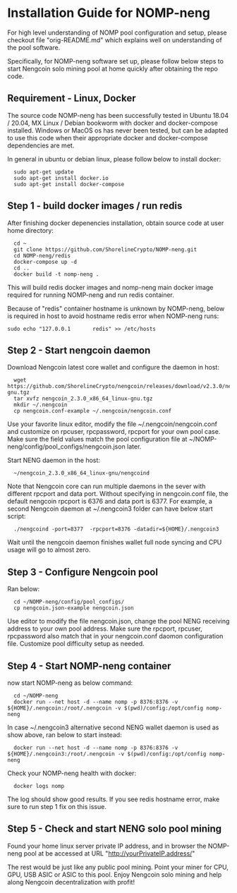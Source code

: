 # Installation Guide for NOMP-neng

For high level understanding of NOMP pool configuration and setup, please checkout file "orig-README.md" which explains well on understanding of the pool software.

Specifically, for NOMP-neng software set up, please follow below steps to start Nengcoin solo mining pool at home quickly after obtaining the repo code.


## Requirement - Linux, Docker
The source code NOMP-neng has been successfully tested in Ubuntu 18.04 / 20.04, MX Linux / Debian bookworm with docker and docker-compose installed.
Windows or MacOS os has never been tested, but can be adapted to use this code when their appropriate docker and docker-compose dependencies are met.

In general in ubuntu or debian linux, please follow below to install docker:
```
  sudo apt-get update
  sudo apt-get install docker.io
  sudo apt-get install docker-compose
```

## Step 1 - build docker images / run redis
After finishing docker depenencies installation, obtain source code at user home directory:
```
  cd ~
  git clone https://github.com/ShorelineCrypto/NOMP-neng.git
  cd NOMP-neng/redis
  docker-compose up -d
  cd ..
  docker build -t nomp-neng .
```

This will build redis docker images and nomp-neng main docker image required for running NOMP-neng and run redis container.

Because of "redis" container hostname is unknown by NOMP-neng, below is required in host to avoid hostname redis error when NOMP-neng runs:
```
sudo echo "127.0.0.1       redis" >> /etc/hosts
```


## Step 2 - Start nengcoin daemon

Download Nengcoin latest core wallet and configure the daemon in host:

```
  wget https://github.com/ShorelineCrypto/nengcoin/releases/download/v2.3.0/nengcoin_2.3.0_x86_64_linux-gnu.tgz
  tar xvfz nengcoin_2.3.0_x86_64_linux-gnu.tgz
  mkdir ~/.nengcoin
  cp nengcoin.conf-example ~/.nengcoin/nengcoin.conf
```

Use your favorite linux editor, modify the file ~/.nengcoin/nengcoin.conf and customize on rpcuser,  rpcpassword, rpcport for your own pool case.
Make sure the field values match the pool configuration file at ~/NOMP-neng/config/pool_configs/nengcoin.json later.

Start NENG daemon in the host:
```
  ~/nengcoin_2.3.0_x86_64_linux-gnu/nengcoind
```

Note that Nengcoin core can run multiple daemons in the sever with different rpcport and data port. Without specifying in nengcoin.conf file, the default nengcoin
rpcport is 6376 and data port is 6377. For example,  a second Nengcoin daemon at ~/.nengcoin3 folder can have below start script:
```
  ./nengcoind -port=8377  -rpcport=8376 -datadir=${HOME}/.nengcoin3
```

Wait until the nengcoin daemon finishes wallet full node syncing and CPU usage will go to almost zero.

## Step 3 - Configure Nengcoin pool

Ran below:
```
  cd ~/NOMP-neng/config/pool_configs/
  cp nengcoin.json-example nengcoin.json
```

Use editor to modify the file nengcoin.json, change the pool NENG receiving address to your own pool address. Make sure the rpcport, rpcuser, rpcpassword also match that in your nengcoin.conf daomon configuration file.
Customize pool difficulty setup as needed.

## Step 4 - Start NOMP-neng container

now start NOMP-neng as below command:
```
  cd ~/NOMP-neng
  docker run --net host -d --name nomp -p 8376:8376 -v ${HOME}/.nengcoin:/root/.nengcoin -v $(pwd)/config:/opt/config nomp-neng
```

In case ~/.nengcoin3 alternative second NENG wallet daemon is used as show above, ran below to start instead:
```
  docker run --net host -d --name nomp -p 8376:8376 -v ${HOME}/.nengcoin3:/root/.nengcoin -v $(pwd)/config:/opt/config nomp-neng
```

Check your NOMP-neng health with docker:
```
  docker logs nomp
```
The log should show good results. If you see redis hostname error, make sure to run step 1 fix on this issue. 

## Step 5 - Check and start NENG solo pool mining

Found your home linux server private IP address, and in browser the NOMP-neng pool at be accessed at URL
"http://yourPrivateIP.address/"

The rest would be just like any public pool mining. Point your miner for CPU, GPU, USB ASIC or ASIC to this pool. Enjoy Nengcoin solo mining and help along Nengcoin decentralization with profit!